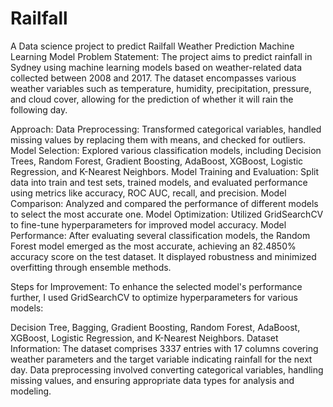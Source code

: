 # Railfall
A Data science project to predict Railfall
Weather Prediction Machine Learning Model
Problem Statement:
The project aims to predict rainfall in Sydney using machine learning models based on weather-related data collected between 2008 and 2017. The dataset encompasses various weather variables such as temperature, humidity, precipitation, pressure, and cloud cover, allowing for the prediction of whether it will rain the following day.

Approach:
Data Preprocessing: Transformed categorical variables, handled missing values by replacing them with means, and checked for outliers.
Model Selection: Explored various classification models, including Decision Trees, Random Forest, Gradient Boosting, AdaBoost, XGBoost, Logistic Regression, and K-Nearest Neighbors.
Model Training and Evaluation: Split data into train and test sets, trained models, and evaluated performance using metrics like accuracy, ROC AUC, recall, and precision.
Model Comparison: Analyzed and compared the performance of different models to select the most accurate one.
Model Optimization: Utilized GridSearchCV to fine-tune hyperparameters for improved model accuracy.
Model Performance:
After evaluating several classification models, the Random Forest model emerged as the most accurate, achieving an 82.4850% accuracy score on the test dataset. It displayed robustness and minimized overfitting through ensemble methods.

Steps for Improvement:
To enhance the selected model's performance further, I used GridSearchCV to optimize hyperparameters for various models:

Decision Tree, Bagging, Gradient Boosting, Random Forest, AdaBoost, XGBoost, Logistic Regression, and K-Nearest Neighbors.
Dataset Information:
The dataset comprises 3337 entries with 17 columns covering weather parameters and the target variable indicating rainfall for the next day. Data preprocessing involved converting categorical variables, handling missing values, and ensuring appropriate data types for analysis and modeling.
